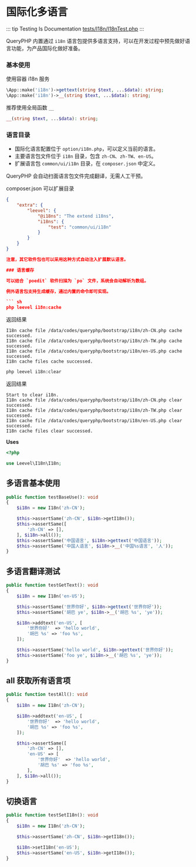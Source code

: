 # 国际化多语言

::: tip Testing Is Documentation
[tests/I18n/I18nTest.php](https://github.com/hunzhiwange/framework/blob/master/tests/I18n/I18nTest.php)
:::
    
QueryPHP 内置通过 `i18n` 语言包提供多语言支持，可以在开发过程中预先做好语言功能，为产品国际化做好准备。

### 基本使用

使用容器 i18n 服务

``` php
\App::make('i18n')->gettext(string $text, ...$data): string;
\App::make('i18n')->__(string $text, ...$data): string;
```

推荐使用全局函数 `__`

``` php
__(string $text, ...$data): string;
```

### 语言目录

 * 国际化语言配置位于 `option/i18n.php`，可以定义当前的语言。
 * 主要语言包文件位于 `i18n` 目录，包含 `zh-CN`、`zh-TW`、`en-US`。
 * 扩展语言包 `common/ui/i18n` 目录，在 `composer.json` 中定义。

QueryPHP 会自动扫面语言包文件完成翻译，无需人工干预。

composer.json 可以扩展目录

``` json
{
    "extra": {
        "leevel": {
            "@i18ns": "The extend i18ns",
            "i18ns": {
                "test": "common/ui/i18n"
            }
        }
    }
}

注意，其它软件包也可以采用这种方式自动注入扩展默认语言。

### 语言缓存

可以结合 `poedit` 软件扫描为 `po` 文件，系统会自动解析为数组。

例外语言包支持生成缓存，通过内置的命令即可实现。

``` sh
php leevel i18n:cache
```

返回结果

```
I18n cache file /data/codes/queryphp/bootstrap/i18n/zh-CN.php cache successed.
I18n cache file /data/codes/queryphp/bootstrap/i18n/zh-TW.php cache successed.
I18n cache file /data/codes/queryphp/bootstrap/i18n/en-US.php cache successed.
I18n cache files cache successed.
```

``` sh
php leevel i18n:clear
```

返回结果

```
Start to clear i18n.
I18n cache file /data/codes/queryphp/bootstrap/i18n/zh-CN.php clear successed.
I18n cache file /data/codes/queryphp/bootstrap/i18n/zh-TW.php clear successed.
I18n cache file /data/codes/queryphp/bootstrap/i18n/en-US.php clear successed.
I18n cache files clear successed.
```


**Uses**

``` php
<?php

use Leevel\I18n\I18n;
```

## 多语言基本使用

``` php
public function testBaseUse(): void
{
    $i18n = new I18n('zh-CN');

    $this->assertSame('zh-CN', $i18n->getI18n());
    $this->assertSame([
        'zh-CN' => [],
    ], $i18n->all());
    $this->assertSame('中国语言', $i18n->gettext('中国语言'));
    $this->assertSame('中国人语言', $i18n->__('中国%s语言', '人'));
}
```
    
## 多语言翻译测试

``` php
public function testGetText(): void
{
    $i18n = new I18n('en-US');

    $this->assertSame('世界你好', $i18n->gettext('世界你好'));
    $this->assertSame('胡巴 ye', $i18n->__('胡巴 %s', 'ye'));

    $i18n->addtext('en-US', [
        '世界你好'  => 'hello world',
        '胡巴 %s' => 'foo %s',
    ]);

    $this->assertSame('hello world', $i18n->gettext('世界你好'));
    $this->assertSame('foo ye', $i18n->__('胡巴 %s', 'ye'));
}
```
    
## all 获取所有语言项

``` php
public function testAll(): void
{
    $i18n = new I18n('zh-CN');

    $i18n->addtext('en-US', [
        '世界你好'  => 'hello world',
        '胡巴 %s' => 'foo %s',
    ]);

    $this->assertSame([
        'zh-CN' => [],
        'en-US' => [
            '世界你好'  => 'hello world',
            '胡巴 %s' => 'foo %s',
        ],
    ], $i18n->all());
}
```
    
## 切换语言

``` php
public function testSetI18n(): void
{
    $i18n = new I18n('zh-CN');

    $this->assertSame('zh-CN', $i18n->getI18n());

    $i18n->setI18n('en-US');
    $this->assertSame('en-US', $i18n->getI18n());
}
```